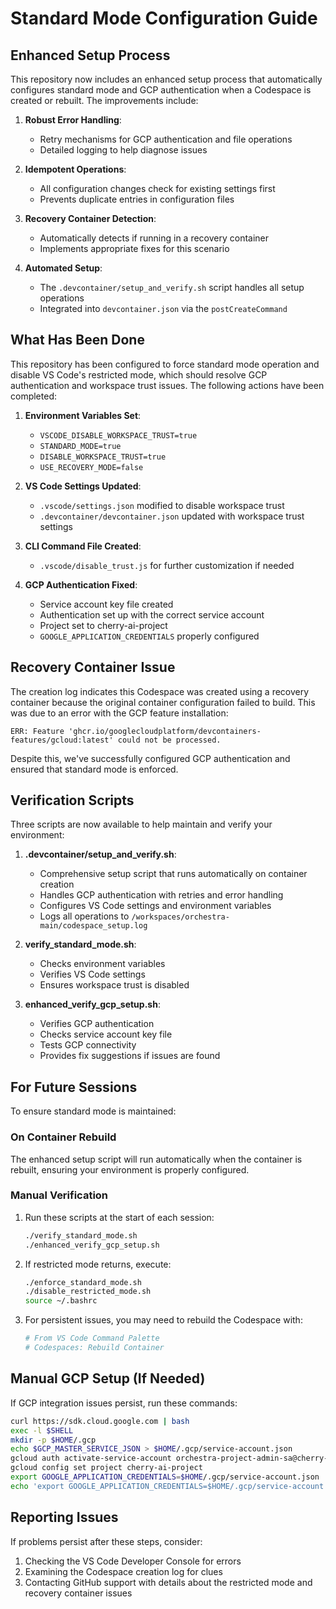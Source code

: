 # Standard Mode Configuration Guide

## Enhanced Setup Process

This repository now includes an enhanced setup process that automatically configures standard mode and GCP authentication when a Codespace is created or rebuilt. The improvements include:

1. **Robust Error Handling**:
   - Retry mechanisms for GCP authentication and file operations
   - Detailed logging to help diagnose issues

2. **Idempotent Operations**:
   - All configuration changes check for existing settings first
   - Prevents duplicate entries in configuration files

3. **Recovery Container Detection**:
   - Automatically detects if running in a recovery container
   - Implements appropriate fixes for this scenario

4. **Automated Setup**:
   - The `.devcontainer/setup_and_verify.sh` script handles all setup operations
   - Integrated into `devcontainer.json` via the `postCreateCommand`

## What Has Been Done

This repository has been configured to force standard mode operation and disable VS Code's restricted mode, which should resolve GCP authentication and workspace trust issues. The following actions have been completed:

1. **Environment Variables Set**:
   - `VSCODE_DISABLE_WORKSPACE_TRUST=true`
   - `STANDARD_MODE=true`
   - `DISABLE_WORKSPACE_TRUST=true`
   - `USE_RECOVERY_MODE=false`

2. **VS Code Settings Updated**:
   - `.vscode/settings.json` modified to disable workspace trust
   - `.devcontainer/devcontainer.json` updated with workspace trust settings

3. **CLI Command File Created**:
   - `.vscode/disable_trust.js` for further customization if needed

4. **GCP Authentication Fixed**:
   - Service account key file created
   - Authentication set up with the correct service account
   - Project set to cherry-ai-project
   - `GOOGLE_APPLICATION_CREDENTIALS` properly configured

## Recovery Container Issue

The creation log indicates this Codespace was created using a recovery container because the original container configuration failed to build. This was due to an error with the GCP feature installation:

```
ERR: Feature 'ghcr.io/googlecloudplatform/devcontainers-features/gcloud:latest' could not be processed.
```

Despite this, we've successfully configured GCP authentication and ensured that standard mode is enforced.

## Verification Scripts

Three scripts are now available to help maintain and verify your environment:

1. **.devcontainer/setup_and_verify.sh**:
   - Comprehensive setup script that runs automatically on container creation
   - Handles GCP authentication with retries and error handling
   - Configures VS Code settings and environment variables
   - Logs all operations to `/workspaces/orchestra-main/codespace_setup.log`

1. **verify_standard_mode.sh**:
   - Checks environment variables
   - Verifies VS Code settings
   - Ensures workspace trust is disabled

2. **enhanced_verify_gcp_setup.sh**:
   - Verifies GCP authentication
   - Checks service account key file
   - Tests GCP connectivity
   - Provides fix suggestions if issues are found

## For Future Sessions

To ensure standard mode is maintained:

### On Container Rebuild

The enhanced setup script will run automatically when the container is rebuilt, ensuring your environment is properly configured.

### Manual Verification

1. Run these scripts at the start of each session:
   ```bash
   ./verify_standard_mode.sh
   ./enhanced_verify_gcp_setup.sh
   ```

2. If restricted mode returns, execute:
   ```bash
   ./enforce_standard_mode.sh
   ./disable_restricted_mode.sh
   source ~/.bashrc
   ```

3. For persistent issues, you may need to rebuild the Codespace with:
   ```bash
   # From VS Code Command Palette
   # Codespaces: Rebuild Container
   ```

## Manual GCP Setup (If Needed)

If GCP integration issues persist, run these commands:

```bash
curl https://sdk.cloud.google.com | bash
exec -l $SHELL
mkdir -p $HOME/.gcp
echo $GCP_MASTER_SERVICE_JSON > $HOME/.gcp/service-account.json
gcloud auth activate-service-account orchestra-project-admin-sa@cherry-ai-project.iam.gserviceaccount.com --key-file=$HOME/.gcp/service-account.json
gcloud config set project cherry-ai-project
export GOOGLE_APPLICATION_CREDENTIALS=$HOME/.gcp/service-account.json
echo 'export GOOGLE_APPLICATION_CREDENTIALS=$HOME/.gcp/service-account.json' >> $HOME/.bashrc
```

## Reporting Issues

If problems persist after these steps, consider:

1. Checking the VS Code Developer Console for errors
2. Examining the Codespace creation log for clues
3. Contacting GitHub support with details about the restricted mode and recovery container issues
